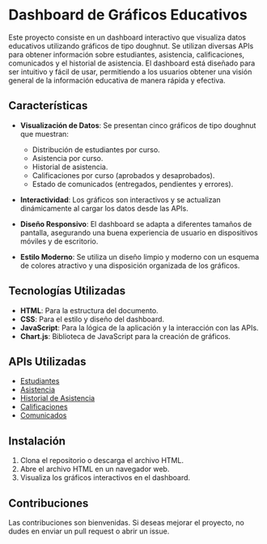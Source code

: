 # Dashboard de Gráficos Educativos

Este proyecto consiste en un dashboard interactivo que visualiza datos educativos utilizando gráficos de tipo doughnut. Se utilizan diversas APIs para obtener información sobre estudiantes, asistencia, calificaciones, comunicados y el historial de asistencia. El dashboard está diseñado para ser intuitivo y fácil de usar, permitiendo a los usuarios obtener una visión general de la información educativa de manera rápida y efectiva.

## Características

- **Visualización de Datos**: Se presentan cinco gráficos de tipo doughnut que muestran:
  - Distribución de estudiantes por curso.
  - Asistencia por curso.
  - Historial de asistencia.
  - Calificaciones por curso (aprobados y desaprobados).
  - Estado de comunicados (entregados, pendientes y errores).

- **Interactividad**: Los gráficos son interactivos y se actualizan dinámicamente al cargar los datos desde las APIs.

- **Diseño Responsivo**: El dashboard se adapta a diferentes tamaños de pantalla, asegurando una buena experiencia de usuario en dispositivos móviles y de escritorio.

- **Estilo Moderno**: Se utiliza un diseño limpio y moderno con un esquema de colores atractivo y una disposición organizada de los gráficos.

## Tecnologías Utilizadas

- **HTML**: Para la estructura del documento.
- **CSS**: Para el estilo y diseño del dashboard.
- **JavaScript**: Para la lógica de la aplicación y la interacción con las APIs.
- **Chart.js**: Biblioteca de JavaScript para la creación de gráficos.

## APIs Utilizadas

- [Estudiantes](https://apidemo.geoeducacion.com.ar/api/testing/estudiantes/1)
- [Asistencia](https://apidemo.geoeducacion.com.ar/api/testing/asistencia/1)
- [Historial de Asistencia](https://apidemo.geoeducacion.com.ar/api/testing/historial_asistencia/1)
- [Calificaciones](https://apidemo.geoeducacion.com.ar/api/testing/calificaciones/1)
- [Comunicados](https://apidemo.geoeducacion.com.ar/api/testing/comunicados/1)

## Instalación

1. Clona el repositorio o descarga el archivo HTML.
2. Abre el archivo HTML en un navegador web.
3. Visualiza los gráficos interactivos en el dashboard.

## Contribuciones

Las contribuciones son bienvenidas. Si deseas mejorar el proyecto, no dudes en enviar un pull request o abrir un issue.